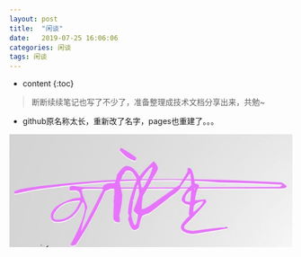 ```yaml
---
layout: post
title:  "闲谈"
date:   2019-07-25 16:06:06
categories: 闲谈
tags: 闲谈 
---
```


* content
{:toc}

> 断断续续笔记也写了不少了，准备整理成技术文档分享出来，共勉~
- github原名称太长，重新改了名字，pages也重建了。。。

![image](https://raw.githubusercontent.com/jie3615/blogImages/master/images/wyj.png)